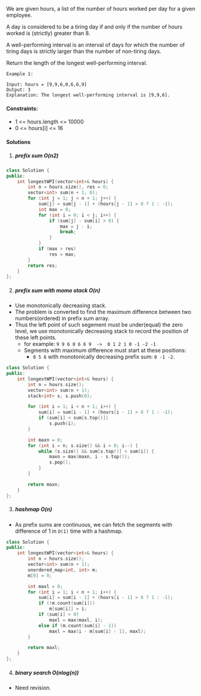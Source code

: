 We are given hours, a list of the number of hours worked per day for a given employee.

A day is considered to be a tiring day if and only if the number of hours worked is (strictly) greater than 8.

A well-performing interval is an interval of days for which the number of tiring days is strictly larger than the number of non-tiring days.

Return the length of the longest well-performing interval.



```
Example 1:

Input: hours = [9,9,6,0,6,6,9]
Output: 3
Explanation: The longest well-performing interval is [9,9,6].
```



#### Constraints:

-    1 <= hours.length <= 10000
-    0 <= hours[i] <= 16


#### Solutions

1. ##### prefix sum  O(n2)

```c++
class Solution {
public:
    int longestWPI(vector<int>& hours) {
        int n = hours.size(), res = 0;
        vector<int> sum(n + 1, 0);
        for (int j = 1; j < n + 1; j++) {
            sum[j] = sum[j - 1] + (hours[j - 1] > 8 ? 1 : -1);
            int max = 0;
            for (int i = 0; i < j; i++) {
                if (sum[j] - sum[i] > 0) {
                    max = j - i;
                    break;
                }
            }
            if (max > res)
                res = max;
        }
        return res;
    }
};
```

2. ##### prefix sum with momo stack O(n)

- Use monotonically decreasing stack.
- The problem is converted to find the maximum difference between two numbers(ordered) in prefix sum array.
- Thus the left point of such segement must be under(equal) the zero level, we use monotonically decreasing stack to record the position of these left points.
    - for example: `9 9 6 0 6 6 9  ->  0 1 2 1 0 -1 -2 -1`
    - Segments with maximum difference must start at these positions:
        - `0 5 6` with monotonically decreasing prefix sum: `0 -1 -2`.

```c++
class Solution {
public:
    int longestWPI(vector<int>& hours) {
        int n = hours.size();
        vector<int> sum(n + 1);
        stack<int> s; s.push(0);

        for (int i = 1; i < n + 1; i++) {
            sum[i] = sum[i - 1] + (hours[i - 1] > 8 ? 1 : -1);
            if (sum[i] < sum[s.top()])
                s.push(i);
        }

        int maxn = 0;
        for (int i = n; s.size() && i > 0; i--) {
            while (s.size() && sum[s.top()] < sum[i]) {
                maxn = max(maxn, i - s.top());
                s.pop();
            }
        }

        return maxn;
    }
};
```

3. ##### hashmap O(n)

- As prefix sums are continuous, we can fetch the segments with difference of 1 in `O(1)` time with a hashmap.

```c++
class Solution {
public:
    int longestWPI(vector<int>& hours) {
        int n = hours.size();
        vector<int> sum(n + 1);
        unordered_map<int, int> m;
        m[0] = 0;

        int maxl = 0;
        for (int i = 1; i < n + 1; i++) {
            sum[i] = sum[i - 1] + (hours[i - 1] > 8 ? 1 : -1);
            if (!m.count(sum[i]))
                m[sum[i]] = i;
            if (sum[i] > 0)
                maxl = max(maxl, i);
            else if (m.count(sum[i] - 1))
                maxl = max(i - m[sum[i] - 1], maxl);
        }

        return maxl;
    }
};
```

4. ##### binary search O(nlog(n))

- Need revision.

```c++

```
